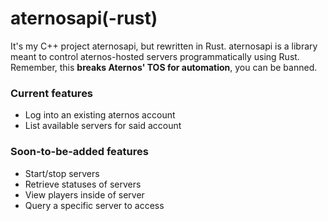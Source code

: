 # aternosapi(-rust)
It's my C++ project aternosapi, but rewritten in Rust. aternosapi is a library meant to control aternos-hosted servers programmatically using Rust. Remember, this **breaks Aternos' TOS for automation**, you can be banned.
### Current features
* Log into an existing aternos account
* List available servers for said account
### Soon-to-be-added features
* Start/stop servers
* Retrieve statuses of servers
* View players inside of server
* Query a specific server to access